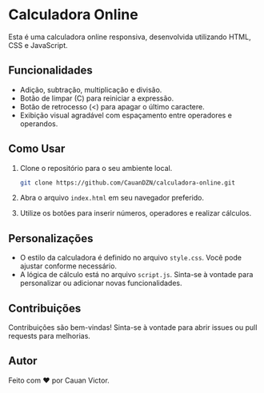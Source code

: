 # Calculadora Online

Esta é uma calculadora online responsiva, desenvolvida utilizando HTML, CSS e JavaScript.

## Funcionalidades

- Adição, subtração, multiplicação e divisão.
- Botão de limpar (C) para reiniciar a expressão.
- Botão de retrocesso (<) para apagar o último caractere.
- Exibição visual agradável com espaçamento entre operadores e operandos.

## Como Usar

1. Clone o repositório para o seu ambiente local.
   ```bash
   git clone https://github.com/CauanDZN/calculadora-online.git
   ```

2. Abra o arquivo `index.html` em seu navegador preferido.

3. Utilize os botões para inserir números, operadores e realizar cálculos.

## Personalizações

- O estilo da calculadora é definido no arquivo `style.css`. Você pode ajustar conforme necessário.
- A lógica de cálculo está no arquivo `script.js`. Sinta-se à vontade para personalizar ou adicionar novas funcionalidades.

## Contribuições

Contribuições são bem-vindas! Sinta-se à vontade para abrir issues ou pull requests para melhorias.

## Autor

Feito com ❤️ por Cauan Victor.
